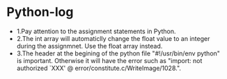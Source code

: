 # Python-log

- 1.Pay attention to the assignment statements in Python.
- 2.The int array will automaticlly change the float value to an integer during the assignmnet. Use the float array instead.
- 3.The header at the begining of the python file "#!/usr/bin/env python" is important. Otherwise it will have the error such as 
"import: not authorized `XXX' @ error/constitute.c/WriteImage/1028.".
